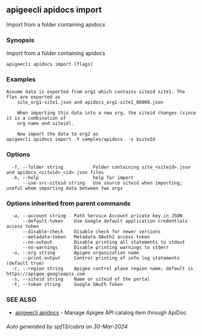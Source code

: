 ## apigeecli apidocs import

Import from a folder containing apidocs

### Synopsis

Import from a folder containing apidocs

```
apigeecli apidocs import [flags]
```

### Examples

```
Assume data is exported from org1 which contains siteid site1. The fles are exported as
	site_org1-site1.json and apidocs_org1-site1_00000.json

	When importing this data into a new org, the siteid changes (since it is a combination of
	org name and siteid).

	Now import the data to org2 as
apigeecli apidocs import -f samples/apidocs  -s $siteId
```

### Options

```
  -f, --folder string           Folder containing site_<siteid>.json and apidocs_<siteid>_<id>.json files
  -h, --help                    help for import
      --use-src-siteid string   Use source siteid when importing; useful whem importing data between two orgs
```

### Options inherited from parent commands

```
  -a, --account string   Path Service Account private key in JSON
      --default-token    Use Google default application credentials access token
      --disable-check    Disable check for newer versions
      --metadata-token   Metadata OAuth2 access token
      --no-output        Disable printing all statements to stdout
      --no-warnings      Disable printing warnings to stderr
  -o, --org string       Apigee organization name
      --print-output     Control printing of info log statements (default true)
  -r, --region string    Apigee control plane region name; default is https://apigee.googleapis.com
  -s, --siteid string    Name or siteid of the portal
  -t, --token string     Google OAuth Token
```

### SEE ALSO

* [apigeecli apidocs](apigeecli_apidocs.md)	 - Manage Apigee API catalog item through ApiDoc

###### Auto generated by spf13/cobra on 30-Mar-2024
